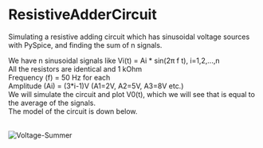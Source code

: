 # ResistiveAdderCircuit

Simulating a resistive adding circuit which has sinusoidal voltage sources with PySpice, and finding the sum of n signals.

We have n sinusoidal signals like Vi(t) = Ai * sin(2π f t), i=1,2,...,n <br />
All the resistors are identical and 1 kOhm <br />
Frequency (f) = 50 Hz for each <br />
Amplitude (Ai) = (3*i-1)V (A1=2V, A2=5V, A3=8V etc.) <br />
We will simulate the circuit and plot V0(t), which we will see that is equal to the average of the signals. <br />
The model of the circuit is down below. <br /> <br />

![Voltage-Summer](https://user-images.githubusercontent.com/76255152/197852348-a89a2d94-d310-425d-9eb5-8f1df08ad32a.gif)

